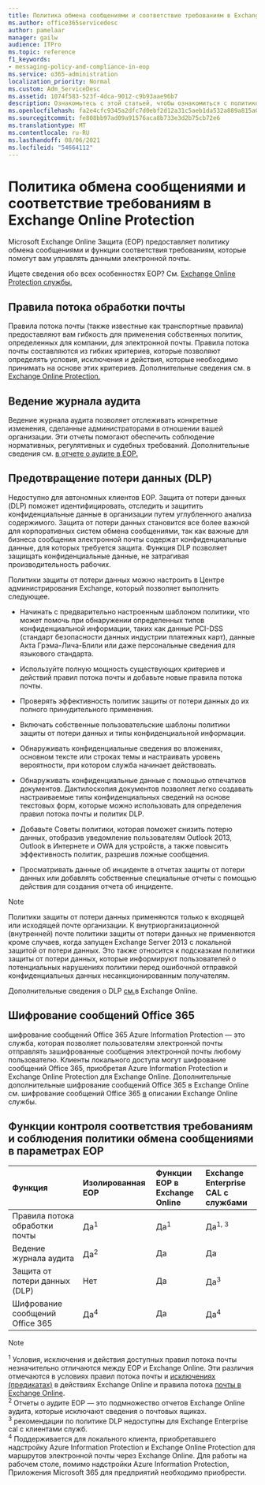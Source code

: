 ```yaml
---
title: Политика обмена сообщениями и соответствие требованиям в Exchange Online Protection
ms.author: office365servicedesc
author: pamelaar
manager: gailw
audience: ITPro
ms.topic: reference
f1_keywords:
- messaging-policy-and-compliance-in-eop
ms.service: o365-administration
localization_priority: Normal
ms.custom: Adm_ServiceDesc
ms.assetid: 1074f583-523f-4dca-9012-c9b93aae96b7
description: Ознакомьтесь с этой статьей, чтобы ознакомиться с политикой обмена сообщениями и функциями соответствия требованиям в Microsoft Exchange Online Защиты (EOP).
ms.openlocfilehash: fa2e4cfc9345a2dfc7d0ebf2d12a31c5aeb1da532a889a815a0ec3d6d5880c2b
ms.sourcegitcommit: fe808bb97ad09a91576aca8b733e3d2b75cb72e6
ms.translationtype: MT
ms.contentlocale: ru-RU
ms.lasthandoff: 08/06/2021
ms.locfileid: "54664112"
---
```

# <a name="messaging-policy-and-compliance-in-exchange-online-protection"></a>Политика обмена сообщениями и соответствие требованиям в Exchange Online Protection

Microsoft Exchange Online Защита (EOP) предоставляет политику обмена сообщениями и функции соответствия требованиям, которые помогут вам управлять данными электронной почты.

Ищете сведения обо всех особенностях EOP? См. [Exchange Online Protection службы.](exchange-online-protection-service-description.md)

## <a name="mail-flow-rules"></a>Правила потока обработки почты

Правила потока почты (также известные как транспортные правила) предоставляют вам гибкость для применения собственных политик, определенных для компании, для электронной почты. Правила потока почты составляются из гибких критериев, которые позволяют определять условия, исключения и действия, которые необходимо принимать на основе этих критериев. Дополнительные сведения см. в [Exchange Online Protection.](/microsoft-365/security/office-365-security/mail-flow-rules-transport-rules-0)

## <a name="audit-logging"></a>Ведение журнала аудита

Ведение журнала аудита позволяет отслеживать конкретные изменения, сделанные администраторами в отношении вашей организации. Эти отчеты помогают обеспечить соблюдение нормативных, регулятивных и судебных требований. Дополнительные сведения см. [в отчете о аудите в EOP.](/microsoft-365/security/office-365-security/auditing-reports-in-eop)

## <a name="data-loss-prevention-dlp"></a>Предотвращение потери данных (DLP)

Недоступно для автономных клиентов EOP. Защита от потери данных (DLP) поможет идентифицировать, отследить и защитить конфиденциальные данные в организации путем углубленного анализа содержимого. Защита от потери данных становится все более важной для корпоративных систем обмена сообщениями, так как важные для бизнеса сообщения электронной почты содержат конфиденциальные данные, для которых требуется защита. Функция DLP позволяет защищать конфиденциальные данные, не затрагивая производительность рабочих.

Политики защиты от потери данных можно настроить в Центре администрирования Exchange, который позволяет выполнить следующее.

- Начинать с предварительно настроенным шаблоном политики, что может помочь при обнаружении определенных типов конфиденциальной информации, таких как данные PCI-DSS (стандарт безопасности данных индустрии платежных карт), данные Акта Грэма-Лича-Блили или даже персональные сведения для языкового стандарта.

- Используйте полную мощность существующих критериев и действий правил потока почты и добавьте новые правила потока почты.

- Проверять эффективность политик защиты от потери данных до их полного принудительного применения.

- Включать собственные пользовательские шаблоны политики защиты от потери данных и типы конфиденциальной информации.

- Обнаруживать конфиденциальные сведения во вложениях, основном тексте или строках темы и настраивать уровень вероятности, при котором служба начинает действовать.

- Обнаруживать конфиденциальные данные с помощью отпечатков документов. Дактилоскопия документов позволяет легко создавать настраиваемые типы конфиденциальных сведений на основе текстовых форм, которые можно использовать для определения правил потока почты и политик DLP.

- Добавьте Советы политики, которая поможет снизить потерю данных, отобразив уведомление пользователям Outlook 2013, Outlook в Интернете и OWA для устройств, а также повысить эффективность политик, разрешив ложные сообщения.

- Просматривать данные об инциденте в отчетах защиты от потери данных или добавлять собственные специальные отчеты с помощью действия для создания отчета об инциденте.

> [!NOTE]
> Политики защиты от потери данных применяются только к входящей или исходящей почте организации. К внутриорганизационной (внутренней) почте политики защиты от потери данных не применяются кроме случаев, когда запущен Exchange Server 2013 с локальной защитой от потери данных. Это также относится к подсказкам политики защиты от потери данных, которые информируют пользователей о потенциальных нарушениях политики перед ошибочной отправкой конфиденциальных данных несанкционированным получателям.

Дополнительные сведения о DLP [см.](/exchange/security-and-compliance/data-loss-prevention/data-loss-prevention)в Exchange Online.

## <a name="office-365-message-encryption"></a>Шифрование сообщений Office 365

шифрование сообщений Office 365 Azure Information Protection — это служба, которая позволяет пользователям электронной почты отправлять зашифрованные сообщения электронной почты любому пользователю. Клиенты локального доступа могут шифрование сообщений Office 365, приобретая Azure Information Protection и Exchange Online Protection для Exchange Online. Дополнительные дополнительные шифрование сообщений Office 365 в Exchange Online см. шифрование сообщений Office 365 [в](../exchange-online-service-description/message-policy-and-compliance.md#office-365-message-encryption) описании Exchange Online службы.

## <a name="messaging-policy-and-compliance-features-across-eop-options"></a>Функции контроля соответствия требованиям и соблюдения политики обмена сообщениями в параметрах EOP

| Функция | Изолированная EOP | Функции EOP в <br/> Exchange Online | Exchange Enterprise <br/> CAL с службами |
|:-----|:-----|:-----|:-----|
|Правила потока обработки почты|Да<sup>1</sup>|Да<sup>1</sup>|Да<sup>1, 3</sup>|
|Ведение журнала аудита|Да<sup>2</sup>|Да|Да|
|Защита от потери данных (DLP)|Нет|Да|Да<sup>3</sup>|
|Шифрование сообщений Office 365|Да<sup>4</sup>|Да|Да<sup>4</sup>|

> [!NOTE]
> <sup>1</sup> Условия, исключения и действия доступных правил потока почты незначительно отличаются между EOP и Exchange Online. Эти различия отмечаются в условиях правил потока почты и [исключениях (предикатах)](/Exchange/security-and-compliance/mail-flow-rules/conditions-and-exceptions) в действиях Exchange Online и правила потока [почты в Exchange Online](/Exchange/security-and-compliance/mail-flow-rules/mail-flow-rule-actions). <br/>
> <sup>2</sup> Отчеты о аудите EOP — это подмножество отчетов Exchange Online аудита, которые исключают сведения о почтовых ящиках. <br/>
> <sup>3</sup> рекомендации по политике DLP недоступны для Exchange Enterprise cal с клиентами служб. <br/>
> <sup>4</sup> Поддерживается для локального клиента, приобретавшего надстройку Azure Information Protection и Exchange Online Protection для маршрутов электронной почты через Exchange Online. Для работы на рабочем столе, помимо надстройки Azure Information Protection, Приложения Microsoft 365 для предприятий необходимо приобрести. <br/>
